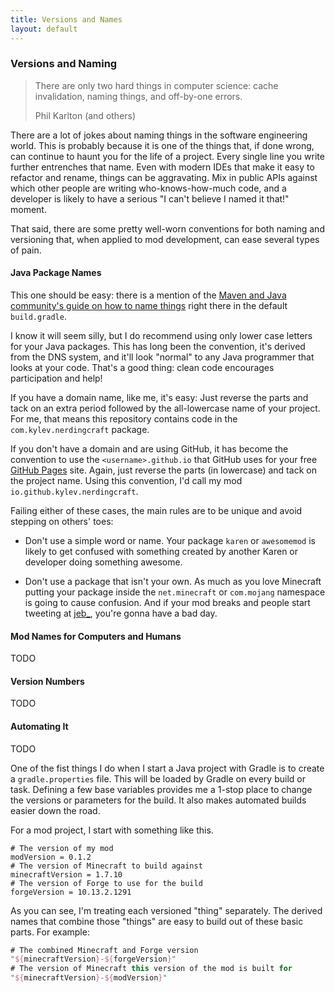 ```yaml
---
title: Versions and Names
layout: default
---
```


### Versions and Naming

> There are only two hard things in computer science: cache
> invalidation, naming things, and off-by-one errors.
>
> <footer>Phil Karlton (and others)</footer>

There are a lot of jokes about naming things in the software
engineering world. This is probably because it is one of the things
that, if done wrong, can continue to haunt you for the life of a
project. Every single line you write further entrenches that
name. Even with modern IDEs that make it easy to refactor and rename,
things can be aggravating.  Mix in public APIs against which other
people are writing who-knows-how-much code, and a developer is likely
to have a serious "I can't believe I named it that!" moment.

That said, there are some pretty well-worn conventions for both naming
and versioning that, when applied to mod development, can ease several
types of pain.

#### Java Package Names

This one should be easy: there is a mention of the
[Maven and Java community's guide on how to name things](http://maven.apache.org/guides/mini/guide-naming-conventions.html)
right there in the default `build.gradle`.

I know it will seem silly, but I do recommend using only lower case
letters for your Java packages.  This has long been the convention,
it's derived from the DNS system, and it'll look "normal" to any Java
programmer that looks at your code. That's a good thing: clean code
encourages participation and help!

If you have a domain name, like me, it's easy: Just reverse the parts
and tack on an extra period followed by the all-lowercase name of your
project. For me, that means this repository contains code in the
`com.kylev.nerdingcraft` package.

If you don't have a domain and are using GitHub, it has become the
convention to use the `<username>.github.io` that GitHub uses for your
free [GitHub Pages](https://pages.github.com/) site. Again, just
reverse the parts (in lowercase) and tack on the project name. Using
this convention, I'd call my mod `io.github.kylev.nerdingcraft`.

Failing either of these cases, the main rules are to be unique and avoid
stepping on others' toes:

- Don't use a simple word or name. Your package `karen` or
`awesomemod` is likely to get confused with something created by
another Karen or developer doing something awesome.

- Don't use a package that isn't your own. As much as you love
Minecraft putting your package inside the `net.minecraft` or
`com.mojang` namespace is going to cause confusion. And if your mod
breaks and people start tweeting at [jeb_](https://twitter.com/jeb_),
you're gonna have a bad day.

#### Mod Names for Computers and Humans

TODO

#### Version Numbers

TODO

#### Automating It

TODO

One of the fist things I do when I start a Java project with Gradle is
to create a `gradle.properties` file. This will be loaded by Gradle on
every build or task. Defining a few base variables provides me a
1-stop place to change the versions or parameters for the build. It
also makes automated builds easier down the road.

For a mod project, I start with something like this.

```properties
# The version of my mod
modVersion = 0.1.2
# The version of Minecraft to build against
minecraftVersion = 1.7.10
# The version of Forge to use for the build
forgeVersion = 10.13.2.1291
```

As you can see, I'm treating each versioned "thing" separately. The
derived names that combine those "things" are easy to build out of
these basic parts. For example:

```groovy
# The combined Minecraft and Forge version
"${minecraftVersion}-${forgeVersion}"
# The version of Minecraft this version of the mod is built for
"${minecraftVersion}-${modVersion}"
```
